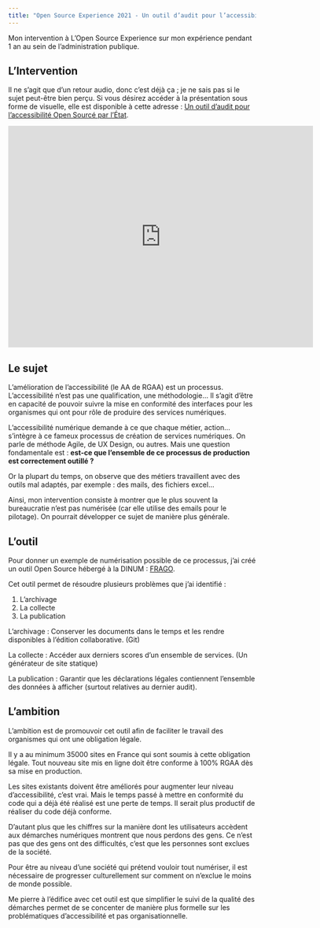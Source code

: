 ```yaml
---
title: "Open Source Experience 2021 - Un outil d’audit pour l’accessibilité Open Sourcé par l’État"
---
```


Mon intervention à L’Open Source Experience sur mon expérience pendant 1 an au sein de l’administration publique.

## L’Intervention

Il ne s’agit que d’un retour audio, donc c’est déjà ça ; je ne sais pas si le sujet peut-être bien perçu. Si vous désirez accéder à la présentation sous forme de visuelle, elle est disponible à cette adresse : [Un outil d’audit pour l’accessibilité Open Sourcé par l’État](https://bertrandkeller.github.io/conference-osxp-outil-accessibilite-open-source-etat/).

<div class="center">
<iframe width="620" height="450" src="https://www.youtube.com/embed/1ToHOFc_jMA" title="Lecteur YouTube" frameborder="0" allowfullscreen></iframe>
</div>


## Le sujet

L’amélioration de l’accessibilité (le AA de RGAA) est un processus. L’accessibilité n’est pas une qualification, une méthodologie… Il s’agit d’être en capacité de pouvoir suivre la mise en conformité des interfaces pour les organismes qui ont pour rôle de produire des services numériques.

L’accessibilité numérique demande à ce que chaque métier, action… s’intègre à ce fameux processus de création de services numériques. On parle de méthode Agile, de UX Design, ou autres. Mais une question fondamentale est : **est-ce que l’ensemble de ce processus de production est correctement outillé ?**

Or la plupart du temps, on observe que des métiers travaillent avec des outils mal adaptés, par exemple : des mails, des fichiers excel…

Ainsi, mon intervention consiste à montrer que le plus souvent la bureaucratie n’est pas numérisée (car elle utilise des emails pour le pilotage). On pourrait développer ce sujet de manière plus générale.

## L’outil

Pour donner un exemple de numérisation possible de ce processus, j’ai créé un outil Open Source hébergé à la DINUM : [FRAGO](https://github.com/lowdit/frago/).

Cet outil permet de résoudre plusieurs problèmes que j’ai identifié :

 1. L’archivage
 2. La collecte
 3. La publication


L’archivage
: Conserver les documents dans le temps et les rendre disponibles à l’édition collaborative. (Git)

La collecte
: Accéder aux derniers scores d’un ensemble de services. (Un générateur de site statique)

La publication
: Garantir que les déclarations légales contiennent l’ensemble des données à afficher (surtout relatives au dernier audit).

## L’ambition

L’ambition est de promouvoir cet outil afin de faciliter le travail des organismes qui ont une obligation légale.

Il y a au minimum 35000 sites en France qui sont soumis à cette obligation légale. Tout nouveau site mis en ligne doit être conforme à 100% RGAA dès sa mise en production.

Les sites existants doivent être améliorés pour augmenter leur niveau d’accessibilité, c’est vrai. Mais le temps passé à mettre en conformité du code qui a déjà été réalisé est une perte de temps. Il serait plus productif de réaliser du code déjà conforme.

D’autant plus que les chiffres sur la manière dont les utilisateurs accèdent aux démarches numériques montrent que nous perdons des gens. Ce n’est pas que des gens ont des difficultés, c’est que les personnes sont exclues de la société.

Pour être au niveau d’une société qui prétend vouloir tout numériser, il est nécessaire de progresser culturellement sur comment on n’exclue le moins de monde possible.

Me pierre à l’édifice avec cet outil est que simplifier le suivi de la qualité des démarches permet de se concenter de manière plus formelle sur les problématiques d’accessibilité et pas organisationnelle.

